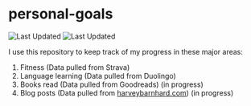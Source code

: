 # personal-goals
![Last Updated](https://img.shields.io/date/1609988341?color=FC4C02&label=Fitness%20Updated&logo=strava)
![Last Updated](https://img.shields.io/date/1609988341?color=7ac70c&label=Language%20Updated&logo=duolingo)

I use this repository to keep track of my progress in these major areas:

1. Fitness (Data pulled from Strava)
2. Language learning (Data pulled from Duolingo)
3. Books read (Data pulled from Goodreads) (in progress)
4. Blog posts (Data pulled from [harveybarnhard.com](https://harveybarnhard.com)) (in progress)
